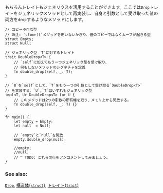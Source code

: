 <!-- Of course `trait`s can also be generic. Here we define one which reimplements
the `Drop` `trait` as a generic method to `drop` itself and an input. -->
もちろんトレイトもジェネリクスを活用することができます。ここでは`Drop`トレイトをジェネリックメソッドとして再実装し、自身と引数として受け取った値の両方を`drop`するようなメソッドにします。

``` rust,editable
// コピー不可な型
// 訳注: `clone()`メソッドを用いないかぎり、値のコピーではなくムーブが起きる型
struct Empty;
struct Null;

// ジェネリック型 `T`に対するトレイト
trait DoubleDrop<T> {
    // `self`に加えてもう一つジェネリック型を受け取り、
    // 何もしないメソッドのシグネチャを定義
    fn double_drop(self, _: T);
}

// `U`を`self`として、`T`をもう一つの引数として受け取る`DoubleDrop<T>`
// を実装する。`U`,`T`はいずれもジェネリック型
impl<T, U> DoubleDrop<T> for U {
    // このメソッドは2つの引数の所有権を取り、メモリ上から開放する。
    fn double_drop(self, _: T) {}
}

fn main() {
    let empty = Empty;
    let null  = Null;

    // `empty`と`null`を開放
    empty.double_drop(null);

    //empty;
    //null;
    // ^ TODO: これらの行をアンコメントしてみましょう。
}

```

### See also:

[`Drop`][Drop], [構造体(`struct`)][structs], [トレイト(`trait`)][traits]

[Drop]: http://doc.rust-lang.org/std/ops/trait.Drop.html
[structs]: /custom_types/structs.html
[traits]: /trait.html
